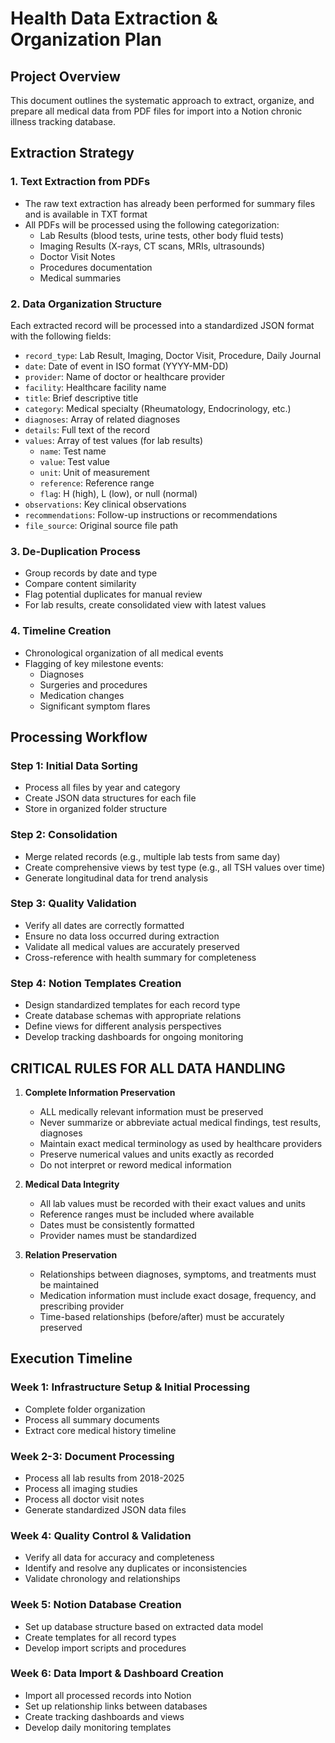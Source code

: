 # Health Data Extraction & Organization Plan

## Project Overview
This document outlines the systematic approach to extract, organize, and prepare all medical data from PDF files for import into a Notion chronic illness tracking database.

## Extraction Strategy

### 1. Text Extraction from PDFs
- The raw text extraction has already been performed for summary files and is available in TXT format
- All PDFs will be processed using the following categorization:
  - Lab Results (blood tests, urine tests, other body fluid tests)
  - Imaging Results (X-rays, CT scans, MRIs, ultrasounds)
  - Doctor Visit Notes
  - Procedures documentation
  - Medical summaries

### 2. Data Organization Structure
Each extracted record will be processed into a standardized JSON format with the following fields:
- `record_type`: Lab Result, Imaging, Doctor Visit, Procedure, Daily Journal
- `date`: Date of event in ISO format (YYYY-MM-DD)
- `provider`: Name of doctor or healthcare provider
- `facility`: Healthcare facility name
- `title`: Brief descriptive title
- `category`: Medical specialty (Rheumatology, Endocrinology, etc.)
- `diagnoses`: Array of related diagnoses
- `details`: Full text of the record
- `values`: Array of test values (for lab results)
  - `name`: Test name
  - `value`: Test value
  - `unit`: Unit of measurement
  - `reference`: Reference range
  - `flag`: H (high), L (low), or null (normal)
- `observations`: Key clinical observations
- `recommendations`: Follow-up instructions or recommendations
- `file_source`: Original source file path

### 3. De-Duplication Process
- Group records by date and type
- Compare content similarity
- Flag potential duplicates for manual review
- For lab results, create consolidated view with latest values

### 4. Timeline Creation
- Chronological organization of all medical events
- Flagging of key milestone events:
  - Diagnoses
  - Surgeries and procedures
  - Medication changes
  - Significant symptom flares

## Processing Workflow

### Step 1: Initial Data Sorting
- Process all files by year and category
- Create JSON data structures for each file
- Store in organized folder structure

### Step 2: Consolidation
- Merge related records (e.g., multiple lab tests from same day)
- Create comprehensive views by test type (e.g., all TSH values over time)
- Generate longitudinal data for trend analysis

### Step 3: Quality Validation
- Verify all dates are correctly formatted
- Ensure no data loss occurred during extraction
- Validate all medical values are accurately preserved
- Cross-reference with health summary for completeness

### Step 4: Notion Templates Creation
- Design standardized templates for each record type
- Create database schemas with appropriate relations
- Define views for different analysis perspectives
- Develop tracking dashboards for ongoing monitoring

## CRITICAL RULES FOR ALL DATA HANDLING

1. **Complete Information Preservation**
   - ALL medically relevant information must be preserved
   - Never summarize or abbreviate actual medical findings, test results, diagnoses
   - Maintain exact medical terminology as used by healthcare providers
   - Preserve numerical values and units exactly as recorded
   - Do not interpret or reword medical information

2. **Medical Data Integrity**
   - All lab values must be recorded with their exact values and units
   - Reference ranges must be included where available
   - Dates must be consistently formatted
   - Provider names must be standardized

3. **Relation Preservation**
   - Relationships between diagnoses, symptoms, and treatments must be maintained
   - Medication information must include exact dosage, frequency, and prescribing provider
   - Time-based relationships (before/after) must be accurately preserved

## Execution Timeline

### Week 1: Infrastructure Setup & Initial Processing
- Complete folder organization
- Process all summary documents
- Extract core medical history timeline

### Week 2-3: Document Processing
- Process all lab results from 2018-2025
- Process all imaging studies
- Process all doctor visit notes
- Generate standardized JSON data files

### Week 4: Quality Control & Validation
- Verify all data for accuracy and completeness
- Identify and resolve any duplicates or inconsistencies
- Validate chronology and relationships

### Week 5: Notion Database Creation
- Set up database structure based on extracted data model
- Create templates for all record types
- Develop import scripts and procedures

### Week 6: Data Import & Dashboard Creation
- Import all processed records into Notion
- Set up relationship links between databases
- Create tracking dashboards and views
- Develop daily monitoring templates
